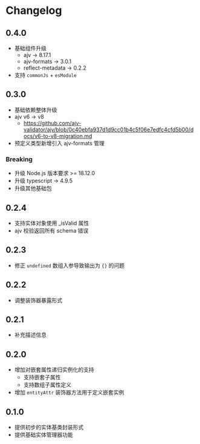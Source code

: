 # Changelog

## 0.4.0

* 基础组件升级
  - ajv -> 8.17.1
  - ajv-formats -> 3.0.1
  - reflect-metadata -> 0.2.2
* 支持 `commonJs` + `esModule`


## 0.3.0

* 基础依赖整体升级
* ajv v6 -> v8
  * https://github.com/ajv-validator/ajv/blob/0c40ebfa937d1d9cc01b4c5f06e7edfc4cfd5b00/docs/v6-to-v8-migration.md
* 预定义类型新增引入 ajv-formats 管理

### Breaking
* 升级 Node.js 版本要求 >= 18.12.0
* 升级 typescript -> 4.9.5
* 升级其他基础包

## 0.2.4

* 支持实体对象使用 _isValid 属性
* ajv 校验返回所有 schema 错误

## 0.2.3 

* 修正 `undefined` 数组入参导致输出为 `{}` 的问题

## 0.2.2

* 调整装饰器暴露形式

## 0.2.1 

* 补充描述信息

## 0.2.0

* 增加对嵌套属性递归实例化的支持
  * 支持嵌套子属性
  * 支持数组子属性定义
* 增加 `entityAttr` 装饰器方法用于定义嵌套实例

## 0.1.0

* 提供初步的实体基类封装形式
* 提供基础实体管理器功能

